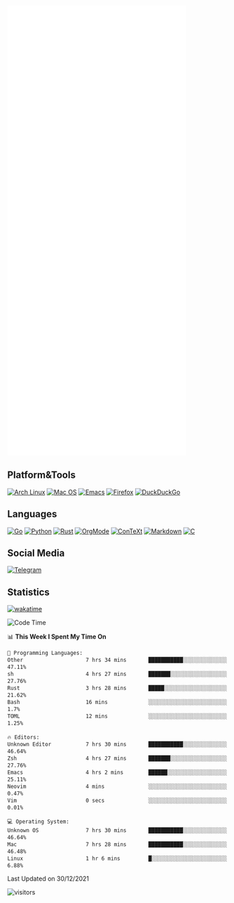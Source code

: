 ![Metrics](https://github.com/SteamedFish/SteamedFish/blob/master/github-metrics.svg)

## Platform&Tools

[![Arch Linux](https://img.shields.io/badge/ArchLinux-1793D1?logo=arch-linux&logoColor=fff&style=flat-square)](https://archlinux.org/)
[![Mac OS](https://img.shields.io/badge/MacOS-000000?style=flat-square&logo=macos&logoColor=F0F0F0)](https://www.apple.com/macos/)
[![Emacs](https://img.shields.io/badge/Emacs-%237F5AB6.svg?&style=flat-square&logo=gnu-emacs&logoColor=white)](https://www.gnu.org/software/emacs/)
[![Firefox](https://img.shields.io/badge/Firefox-FF7139?style=flat-square&logo=Firefox-Browser&logoColor=white)](https://firefox.com/)
[![DuckDuckGo](https://img.shields.io/badge/DuckDuckGo-DE5833?style=flat-square&logo=DuckDuckGo&logoColor=white)](https://duckduckgo.com/)

## Languages

[![Go](https://img.shields.io/badge/Golang-%2300ADD8.svg?style=flat-square&logo=go&logoColor=white)](https://golang.org/)
[![Python](https://img.shields.io/badge/Python-3670A0?style=flat-square&logo=python&logoColor=ffdd54)](https://www.python.org/)
[![Rust](https://img.shields.io/badge/Rust-%23000000.svg?style=flat-square&logo=rust&logoColor=white)](https://www.rust-lang.org/)
[![OrgMode](https://img.shields.io/badge/OrgMode-%23000000.svg?style=flat-square&logo=org&logoColor=white)](https://orgmode.org/)
[![ConTeXt](https://img.shields.io/badge/ConTeXt-%23008080.svg?style=flat-square&logo=latex&logoColor=white)](https://contextgarden.net/)
[![Markdown](https://img.shields.io/badge/MarkDown-%23000000.svg?style=flat-square&logo=markdown&logoColor=white)](https://daringfireball.net/projects/markdown/)
[![C](https://img.shields.io/badge/C-%2300599C.svg?style=flat-square&logo=c&logoColor=white)](https://www.iso.org/standard/74528.html)

## Social Media

[![Telegram](https://img.shields.io/badge/SteamedFish-2CA5E0?style=social&logo=telegram&logoColor=white)](https://t.me/SteamedFish)

## Statistics
[![wakatime](https://wakatime.com/badge/user/168280d6-fcf2-4b4f-ad3a-dc4612f35b38.svg)](https://wakatime.com/@168280d6-fcf2-4b4f-ad3a-dc4612f35b38)

<!--START_SECTION:waka-->
![Code Time](http://img.shields.io/badge/Code%20Time-1%2C538%20hrs%2014%20mins-blue)

📊 **This Week I Spent My Time On** 

```text
💬 Programming Languages: 
Other                    7 hrs 34 mins       ███████████░░░░░░░░░░░░░░   47.11% 
sh                       4 hrs 27 mins       ███████░░░░░░░░░░░░░░░░░░   27.76% 
Rust                     3 hrs 28 mins       █████░░░░░░░░░░░░░░░░░░░░   21.62% 
Bash                     16 mins             ░░░░░░░░░░░░░░░░░░░░░░░░░   1.7% 
TOML                     12 mins             ░░░░░░░░░░░░░░░░░░░░░░░░░   1.25%

🔥 Editors: 
Unknown Editor           7 hrs 30 mins       ███████████░░░░░░░░░░░░░░   46.64% 
Zsh                      4 hrs 27 mins       ███████░░░░░░░░░░░░░░░░░░   27.76% 
Emacs                    4 hrs 2 mins        ██████░░░░░░░░░░░░░░░░░░░   25.11% 
Neovim                   4 mins              ░░░░░░░░░░░░░░░░░░░░░░░░░   0.47% 
Vim                      0 secs              ░░░░░░░░░░░░░░░░░░░░░░░░░   0.01%

💻 Operating System: 
Unknown OS               7 hrs 30 mins       ███████████░░░░░░░░░░░░░░   46.64% 
Mac                      7 hrs 28 mins       ███████████░░░░░░░░░░░░░░   46.48% 
Linux                    1 hr 6 mins         █░░░░░░░░░░░░░░░░░░░░░░░░   6.88%

```


 Last Updated on 30/12/2021
<!--END_SECTION:waka-->

![visitors](https://visitor-badge.laobi.icu/badge?page_id=SteamedFish.SteamedFish)
